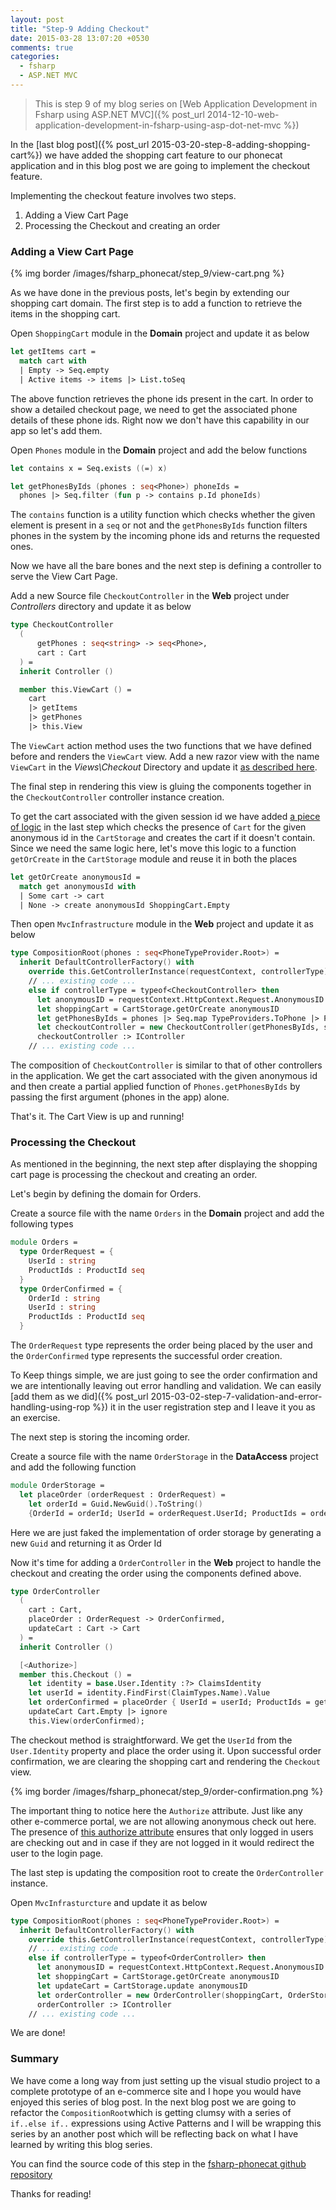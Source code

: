 ```yaml
---
layout: post
title: "Step-9 Adding Checkout"
date: 2015-03-28 13:07:20 +0530
comments: true
categories:
  - fsharp
  - ASP.NET MVC 
---
```


> This is step 9 of my blog series on [Web Application Development in Fsharp using ASP.NET MVC]({% post_url 2014-12-10-web-application-development-in-fsharp-using-asp-dot-net-mvc %})

In the [last blog post]({% post_url 2015-03-20-step-8-adding-shopping-cart%}) we have added the shopping cart feature to our phonecat application and in this blog post we are going to implement the checkout feature.

Implementing the checkout feature involves two steps.
  1. Adding a View Cart Page
  2. Processing the Checkout and creating an order

### Adding a View Cart Page

{% img border /images/fsharp_phonecat/step_9/view-cart.png %}

As we have done in the previous posts, let's begin by extending our shopping cart domain. The first step is to add a function to retrieve the items in the shopping cart. 

Open ```ShoppingCart``` module in the **Domain** project and update it as below

```fsharp
let getItems cart =
  match cart with
  | Empty -> Seq.empty
  | Active items -> items |> List.toSeq
``` 

The above function retrieves the phone ids present in the cart. In order to show a detailed checkout page, we need to get the associated phone details of these phone ids. Right now we don't have this capability in our app so let's add them.

Open ```Phones``` module in the **Domain** project and add the below functions

```fsharp
let contains x = Seq.exists ((=) x)

let getPhonesByIds (phones : seq<Phone>) phoneIds =  
  phones |> Seq.filter (fun p -> contains p.Id phoneIds)
``` 

The ```contains``` function is a utility function which checks whether the given element is present in a ```seq``` or not and the ```getPhonesByIds``` function filters phones in the system by the incoming phone ids and returns the requested ones.


Now we have all the bare bones and the next step is defining a controller to serve the View Cart Page.

Add a new Source file ```CheckoutController``` in the **Web** project under *Controllers* directory and update it as below

```fsharp
type CheckoutController
  (
      getPhones : seq<string> -> seq<Phone>,
      cart : Cart
  ) = 
  inherit Controller ()

  member this.ViewCart () =
    cart
    |> getItems 
    |> getPhones
    |> this.View
```

The ```ViewCart``` action method uses the two functions that we have defined before and renders the ```ViewCart``` view. Add a new razor view with the name ```ViewCart``` in the *Views\Checkout* Directory and update it [as described here](https://github.com/tamizhvendan/fsharp-phonecat/blob/9/Web/Views/Checkout/ViewCart.cshtml#L1-L30). 

The final step in rendering this view is gluing the components together in the ```CheckoutController``` controller instance creation. 

To get the cart associated with the given session id we have added [a piece of logic](https://github.com/tamizhvendan/fsharp-phonecat/blob/8/Web/Infrastructure.fs#L41-L45) in the last step which checks the presence of ```Cart``` for the given anonymous id in the ```CartStorage``` and creates the cart if it doesn't contain. Since we need the same logic here, let's move this logic to a function ```getOrCreate``` in the ```CartStorage``` module and reuse it in both the places

```fsharp
let getOrCreate anonymousId =
  match get anonymousId with
  | Some cart -> cart
  | None -> create anonymousId ShoppingCart.Empty
```
Then open ```MvcInfrastructure``` module in the **Web** project and update it as below

```fsharp
type CompositionRoot(phones : seq<PhoneTypeProvider.Root>) =          
  inherit DefaultControllerFactory() with
    override this.GetControllerInstance(requestContext, controllerType) = 
    // ... existing code ...
    else if controllerType = typeof<CheckoutController> then
      let anonymousID = requestContext.HttpContext.Request.AnonymousID
      let shoppingCart = CartStorage.getOrCreate anonymousID
      let getPhonesByIds = phones |> Seq.map TypeProviders.ToPhone |> Phones.getPhonesByIds
      let checkoutController = new CheckoutController(getPhonesByIds, shoppingCart)
      checkoutController :> IController
    // ... existing code ...
```

The composition of ```CheckoutController``` is similar to that of other controllers in the application. We get the cart associated with the given anonymous id and then create a partial applied function of ```Phones.getPhonesByIds``` by passing the first argument (phones in the app) alone.

That's it. The Cart View is up and running!

### Processing the Checkout

As mentioned in the beginning, the next step after displaying the shopping cart page is processing the checkout and creating an order. 

Let's begin by defining the domain for Orders.

Create a source file with the name ```Orders``` in the **Domain** project and add the following types

```fsharp
module Orders =
  type OrderRequest = {
    UserId : string
    ProductIds : ProductId seq
  }
  type OrderConfirmed = {
    OrderId : string
    UserId : string
    ProductIds : ProductId seq
  }
```

The ```OrderRequest``` type represents the order being placed by the user and the ```OrderConfirmed``` type represents the successful order creation.

To Keep things simple, we are just going to see the order confirmation and we are intentionally leaving out error handling and validation. We can easily [add them as we did]({% post_url 2015-03-02-step-7-validation-and-error-handling-using-rop %})  it in the user registration step and I leave it you as an exercise.

The next step is storing the incoming order. 

Create a source file with the name ```OrderStorage``` in the **DataAccess** project and add the following function

```fsharp
module OrderStorage =  
  let placeOrder (orderRequest : OrderRequest) =
    let orderId = Guid.NewGuid().ToString()
    {OrderId = orderId; UserId = orderRequest.UserId; ProductIds = orderRequest.ProductIds}
```

Here we are just faked the implementation of order storage by generating a new ```Guid``` and returning it as Order Id

Now it's time for adding a ```OrderController``` in the **Web** project to handle the checkout and creating the order using the components defined above.

```fsharp
type OrderController
  (
    cart : Cart,
    placeOrder : OrderRequest -> OrderConfirmed,
    updateCart : Cart -> Cart
  ) =
  inherit Controller ()

  [<Authorize>]
  member this.Checkout () =
    let identity = base.User.Identity :?> ClaimsIdentity
    let userId = identity.FindFirst(ClaimTypes.Name).Value
    let orderConfirmed = placeOrder { UserId = userId; ProductIds = getItems cart}
    updateCart Cart.Empty |> ignore
    this.View(orderConfirmed);
```

The checkout method is straightforward. We get the ```UserId``` from the ```User.Identity``` property and place the order using it. Upon successful order confirmation, we are clearing the shopping cart and rendering the ```Checkout``` view.

{% img border /images/fsharp_phonecat/step_9/order-confirmation.png %}

The important thing to notice here the ```Authorize``` attribute. Just like any other e-commerce portal, we are not allowing anonymous check out here. The presence of [this authorize attribute](https://msdn.microsoft.com/en-us/library/system.web.mvc.authorizeattribute%28v=vs.118%29.aspx) ensures that only logged in users are checking out and in case if they are not logged in it would redirect the user to the login page.

The last step is updating the composition root to create the ```OrderController``` instance.

Open ```MvcInfrasturcture``` and update it as below

```fsharp
type CompositionRoot(phones : seq<PhoneTypeProvider.Root>) =          
  inherit DefaultControllerFactory() with
    override this.GetControllerInstance(requestContext, controllerType) = 
    // ... existing code ...
    else if controllerType = typeof<OrderController> then
      let anonymousID = requestContext.HttpContext.Request.AnonymousID
      let shoppingCart = CartStorage.getOrCreate anonymousID
      let updateCart = CartStorage.update anonymousID
      let orderController = new OrderController(shoppingCart, OrderStorage.placeOrder, updateCart)
      orderController :> IController
    // ... existing code ...
```

We are done!

### Summary

We have come a long way from just setting up the visual studio project to a complete prototype of an e-commerce site and I hope you would have enjoyed this series of blog post. In the next blog post we are going to refactor the ```CompositionRoot```which is getting clumsy with a series of ```if..else if..``` expressions using Active Patterns and I will be wrapping this series by an another post which will be reflecting back on what I have learned by writing this blog series.

You can find the source code of this step in the [fsharp-phonecat github repository](https://github.com/tamizhvendan/fsharp-phonecat/tree/9)

Thanks for reading!
